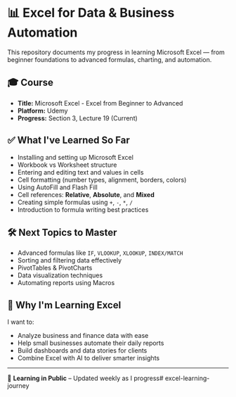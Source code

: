 # 📊 Excel for Data & Business Automation

This repository documents my progress in learning Microsoft Excel — from beginner foundations to advanced formulas, charting, and automation.

## 🎓 Course
- **Title:** Microsoft Excel - Excel from Beginner to Advanced
- **Platform:** Udemy
- **Progress:** Section 3, Lecture 19 (Current)

## ✅ What I've Learned So Far
- Installing and setting up Microsoft Excel
- Workbook vs Worksheet structure
- Entering and editing text and values in cells
- Cell formatting (number types, alignment, borders, colors)
- Using AutoFill and Flash Fill
- Cell references: **Relative**, **Absolute**, and **Mixed**
- Creating simple formulas using `+`, `-`, `*`, `/`
- Introduction to formula writing best practices

## 🛠️ Next Topics to Master
- Advanced formulas like `IF`, `VLOOKUP`, `XLOOKUP`, `INDEX/MATCH`
- Sorting and filtering data effectively
- PivotTables & PivotCharts
- Data visualization techniques
- Automating reports using Macros

## 🧠 Why I'm Learning Excel
I want to:
- Analyze business and finance data with ease
- Help small businesses automate their daily reports
- Build dashboards and data stories for clients
- Combine Excel with AI to deliver smarter insights

---

📅 **Learning in Public** – Updated weekly as I progress# excel-learning-journey
